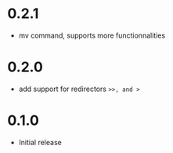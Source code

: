 # 0.2.1
- mv command, supports more functionnalities

# 0.2.0
- add support for redirectors `>>, and >`

# 0.1.0
- Initial release